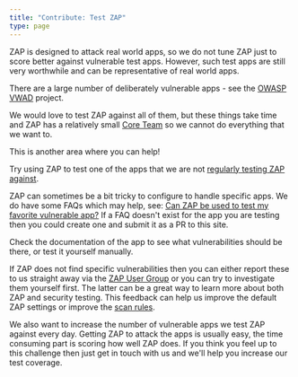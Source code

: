 ```yaml
---
title: "Contribute: Test ZAP"
type: page
---
```


ZAP is designed to attack real world apps, so we do not tune ZAP just to score better against vulnerable test apps.
However, such test apps are still very worthwhile and can be representative of real world apps.

There are a large number of deliberately vulnerable apps - see the 
[OWASP VWAD](https://owasp.org/www-project-vulnerable-web-applications-directory/) project.

We would love to test ZAP against all of them, but these things take time and ZAP has a relatively small 
[Core Team](/docs/team/) so we cannot do everything that we want to.

This is another area where you can help!

Try using ZAP to test one of the apps that we are not [regularly testing ZAP against](/docs/scans/).

ZAP can sometimes be a bit tricky to configure to handle specific apps.
We do have some FAQs which may help, see: [Can ZAP be used to test my favorite vulnerable app?](/faq/can-zap-be-used-to-test-my-favorite-vulnerable-app/)
If a FAQ doesn't exist for the app you are testing then you could create one and submit it as a PR to this site.

Check the documentation of the app to see what vulnerabilities should be there, or test it yourself manually.

If ZAP does not find specific vulnerabilities then you can either report these to us straight away via the 
[ZAP User Group](https://groups.google.com/group/zaproxy-users) or you can try to investigate them yourself first.
The latter can be a great way to learn more about both ZAP and security testing.
This feedback can help us improve the default ZAP settings or improve the [scan rules](../scan-rules/).

We also want to increase the number of vulnerable apps we test ZAP against every day.
Getting ZAP to attack the apps is usually easy, the time consuming part is scoring how well ZAP does.
If you think you feel up to this challenge then just get in touch with us and we'll help you increase our test coverage.